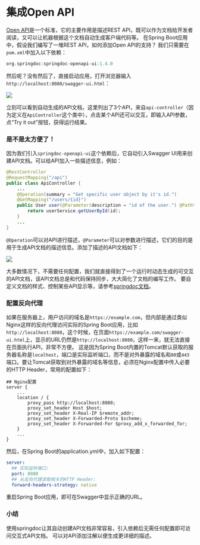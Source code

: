# 集成Open API

[Open API](https://www.openapis.org/)是一个标准，它的主要作用是描述REST API，既可以作为文档给开发者阅读，又可以让机器根据这个文档自动生成客户端代码等。
在Spring Boot应用中，假设我们编写了一堆REST API，如何添加Open API的支持？
我们只需要在`pom.xml`中加入以下依赖：
```groovy
org.springdoc:springdoc-openapi-ui:1.4.0
```
然后呢？没有然后了，直接启动应用，打开浏览器输入`http://localhost:8080/swagger-ui.html`：

![](https://cdn.nlark.com/yuque/0/2022/png/763022/1655533874451-bc7e124b-6b9a-4203-a808-88091874f317.png#clientId=u50a8a721-93db-4&from=paste&id=u7f8eae25&originHeight=452&originWidth=400&originalType=url&ratio=1&rotation=0&showTitle=false&status=done&style=none&taskId=ude9af8d8-2ee0-4761-8663-7770304e6ae&title=)

立刻可以看到自动生成的API文档，这里列出了3个API，来自`api-controller`（因为定义在`ApiController`这个类中），点击某个API还可以交互，即输入API参数，点“Try it out”按钮，获得运行结果。
### 是不是太方便了！
因为我们引入`springdoc-openapi-ui`这个依赖后，它自动引入Swagger UI用来创建API文档。可以给API加入一些描述信息，例如：
```java
@RestController
@RequestMapping("/api")
public class ApiController {
    ...
    @Operation(summary = "Get specific user object by it's id.")
	@GetMapping("/users/{id}")
	public User user(@Parameter(description = "id of the user.") @PathVariable("id") long id) {
		return userService.getUserById(id);
	}
    ...
}
```
`@Operation`可以对API进行描述，`@Parameter`可以对参数进行描述，它们的目的是用于生成API文档的描述信息。添加了描述的API文档如下：

![](https://cdn.nlark.com/yuque/0/2022/png/763022/1655533874047-9f8830af-2c73-42e4-97fb-a86c3b52b970.png#clientId=u50a8a721-93db-4&from=paste&id=uf2d9caff&originHeight=222&originWidth=400&originalType=url&ratio=1&rotation=0&showTitle=false&status=done&style=none&taskId=ue514c83b-b1a0-4360-8c8f-e0228d3f7bd&title=)

大多数情况下，不需要任何配置，我们就直接得到了一个运行时动态生成的可交互的API文档，该API文档总是和代码保持同步，大大简化了文档的编写工作。
要自定义文档的样式、控制某些API显示等，请参考[springdoc文档](https://springdoc.org/)。
### 配置反向代理
如果在服务器上，用户访问的域名是`https://example.com`，但内部是通过类似Nginx这样的反向代理访问实际的Spring Boot应用，比如`http://localhost:8080`，这个时候，在页面`https://example.com/swagger-ui.html`上，显示的URL仍然是`http://localhost:8080`，这样一来，就无法直接在页面执行API，非常不方便。
这是因为Spring Boot内置的Tomcat默认获取的服务器名称是`localhost`，端口是实际监听端口，而不是对外暴露的域名和`80`或`443`端口。要让Tomcat获取到对外暴露的域名等信息，必须在Nginx配置中传入必要的HTTP Header，常用的配置如下：
```nginx
## Nginx配置
server {
    ...
    location / {
        proxy_pass http://localhost:8080;
        proxy_set_header Host $host;
        proxy_set_header X-Real-IP $remote_addr;
        proxy_set_header X-Forwarded-Proto $scheme;
        proxy_set_header X-Forwarded-For $proxy_add_x_forwarded_for;
    }
    ...
}
```
然后，在Spring Boot的application.yml中，加入如下配置：
```yaml
server:
  ## 实际监听端口:
  port: 8080
  ## 从反向代理读取相关的HTTP Header:
  forward-headers-strategy: native
```
重启Spring Boot应用，即可在Swagger中显示正确的URL。
### 小结
使用springdoc让其自动创建API文档非常容易，引入依赖后无需任何配置即可访问交互式API文档。
可以对API添加注解以便生成更详细的描述。
